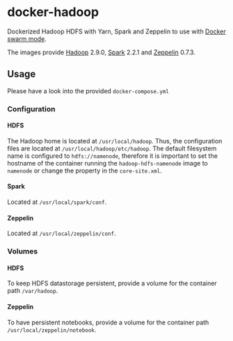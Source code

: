 # docker-hadoop
Dockerized Hadoop HDFS with Yarn, Spark and Zeppelin to use with [Docker swarm mode][Docker swarm mode].

The images provide [Hadoop][Hadoop] 2.9.0, [Spark][Spark] 2.2.1 and [Zeppelin][Zeppelin] 0.7.3.

## Usage

Please have a look into the provided `docker-compose.yml` 

### Configuration 

#### HDFS

The Hadoop home is located at `/usr/local/hadoop`. Thus, the configuration files are located at `/usr/local/hadoop/etc/hadoop`. The default filesystem name is configured to `hdfs://namenode`, therefore it is important to set the hostname of the container running the `hadoop-hdfs-namenode` image to `namenode` or change the property in the `core-site.xml`.

#### Spark

Located at `/usr/local/spark/conf`.

#### Zeppelin

Located at `/usr/local/zeppelin/conf`.

### Volumes

#### HDFS

To keep HDFS datastorage persistent, provide a volume for the container path `/var/hadoop`. 

#### Zeppelin

To have persistent notebooks, provide a volume for the container path `/usr/local/zeppelin/notebook`.

[Hadoop]: http://hadoop.apache.org/
[Spark]: http://spark.apache.org/
[Zeppelin]: http://zeppelin.apache.org/
[Docker swarm mode]: https://docs.docker.com/engine/swarm/
